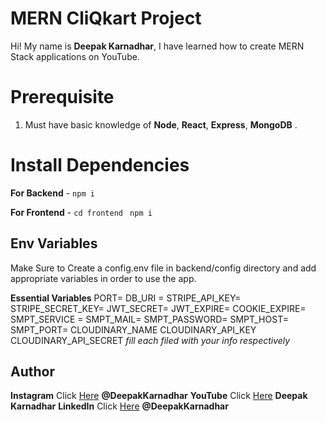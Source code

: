 # MERN CliQkart Project

Hi! My name is **Deepak Karnadhar**, I have learned how to create MERN Stack applications on YouTube.

# Prerequisite

1.  Must have basic knowledge of **Node**, **React**, **Express**, **MongoDB** .

# Install Dependencies

**For Backend** - `npm i`

**For Frontend** - `cd frontend` ` npm i`

## Env Variables

Make Sure to Create a config.env file in backend/config directory and add appropriate variables in order to use the app.

**Essential Variables**
PORT=
DB_URI =
STRIPE_API_KEY=
STRIPE_SECRET_KEY=
JWT_SECRET=
JWT_EXPIRE=
COOKIE_EXPIRE=
SMPT_SERVICE =
SMPT_MAIL=
SMPT_PASSWORD=
SMPT_HOST=
SMPT_PORT=
CLOUDINARY_NAME
CLOUDINARY_API_KEY
CLOUDINARY_API_SECRET
_fill each filed with your info respectively_

## Author

**Instagram** Click [Here](https://www.instagram.com/deeeeeeeeepaaaaaak/) **@DeepakKarnadhar**
**YouTube** Click [Here](https://www.youtube.com/channel/UCcpMjfqV6j6mVW38UyCj7oQ) **Deepak Karnadhar**
**LinkedIn** Click [Here](https://www.linkedin.com/in/deepak-karnadhar-477405213/) **@DeepakKarnadhar**
